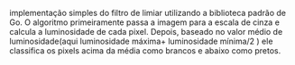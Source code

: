 implementação simples do filtro de limiar utilizando a biblioteca padrão de Go.
O algoritmo primeiramente passa a imagem para a escala de cinza e calcula a luminosidade de cada pixel. Depois, baseado no valor médio de luminosidade(aqui luminosidade máxima+ luminosidade mínima/2 ) ele classifica os pixels acima da média como brancos e abaixo como pretos.